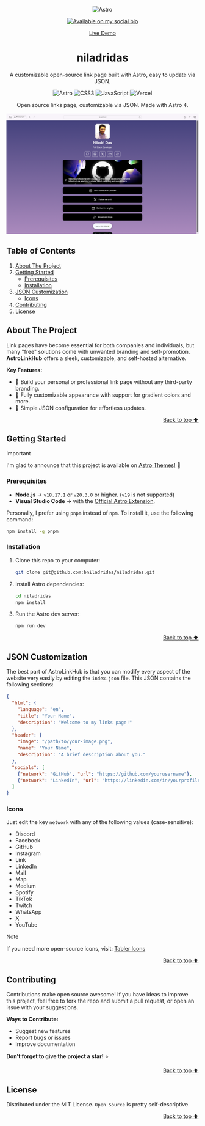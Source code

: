 <a id="readme-top"></a>

<div align="center">

![Astro](https://astro.build/assets/press/astro-icon-light-gradient.svg)

[![Available on my social bio](https://img.shields.io/badge/Available%20on%20my-Social%20Bio-purple?style=for-the-badge&logo=x&logoColor=white)](https://x.com/bniladridas)

<p><a href="https://niladridas.vercel.app">Live Demo</a></p>
</div>

<h1 align="center">niladridas</h1>

<p align="center">
  A customizable open-source link page built with Astro, easy to update via JSON.
</p>

<div align="center">

![Astro](https://img.shields.io/badge/Astro-0C1222?style=for-the-badge&logo=astro&logoColor=FDFDFE)
![CSS3](https://img.shields.io/badge/CSS3-1572B6?style=for-the-badge&logo=css3&logoColor=white)
![JavaScript](https://img.shields.io/badge/JavaScript-323330?style=for-the-badge&logo=javascript&logoColor=F7DF1E)
![Vercel](https://img.shields.io/badge/Vercel-000000?style=for-the-badge&logo=vercel&logoColor=white)

Open source links page, customizable via JSON. Made with Astro 4.

</div>

![Preview Image](/public/fullpage.png)

## Table of Contents

1. [About The Project](#about-the-project)
2. [Getting Started](#getting-started)
   - [Prerequisites](#prerequisites)
   - [Installation](#installation)
3. [JSON Customization](#json-customization)
   - [Icons](#icons)
4. [Contributing](#contributing)
5. [License](#license)

## About The Project

Link pages have become essential for both companies and individuals, but many "free" solutions come with unwanted branding and self-promotion. **AstroLinkHub** offers a sleek, customizable, and self-hosted alternative.

**Key Features:**
- 🚀 Build your personal or professional link page without any third-party branding.
- 🎨 Fully customizable appearance with support for gradient colors and more.
- 🔄 Simple JSON configuration for effortless updates.

<p align="right"><a href="#readme-top">Back to top ⬆️</a></p>

## Getting Started

> [!IMPORTANT]
> I'm glad to announce that this project is available on [Astro Themes!](https://astro.build/themes/details/astrolinkhub/) 🚀

### Prerequisites

- **Node.js** -> `v18.17.1` or `v20.3.0` or higher. (`v19` is not supported)
- **Visual Studio Code** -> with the [Official Astro Extension](https://marketplace.visualstudio.com/items?itemName=astro-build.astro-vscode).

Personally, I prefer using `pnpm` instead of `npm`. To install it, use the following command:

```bash
npm install -g pnpm
```

### Installation

1. Clone this repo to your computer:
   ```bash
   git clone git@github.com:bniladridas/niladridas.git
   ```
2. Install Astro dependencies:
   ```bash
   cd niladridas
   npm install
   ```
3. Run the Astro dev server:
   ```bash
   npm run dev
   ```

<p align="right"><a href="#readme-top">Back to top ⬆️</a></p>

## JSON Customization

The best part of AstroLinkHub is that you can modify every aspect of the website very easily by editing the `index.json` file. This JSON contains the following sections:

```json
{
  "html": {
    "language": "en",
    "title": "Your Name",
    "description": "Welcome to my links page!"
  },
  "header": {
    "image": "/path/to/your-image.png",
    "name": "Your Name",
    "description": "A brief description about you."
  },
  "socials": [
    {"network": "GitHub", "url": "https://github.com/yourusername"},
    {"network": "LinkedIn", "url": "https://linkedin.com/in/yourprofile"}
  ]
}
```

### Icons

Just edit the key `network` with any of the following values (case-sensitive):

- Discord
- Facebook
- GitHub
- Instagram
- Link
- LinkedIn
- Mail
- Map
- Medium
- Spotify
- TikTok
- Twitch
- WhatsApp
- X
- YouTube

> [!NOTE]
> If you need more open-source icons, visit: [Tabler Icons](https://tabler.io/icons)

<p align="right"><a href="#readme-top">Back to top ⬆️</a></p>

## Contributing

Contributions make open source awesome! If you have ideas to improve this project, feel free to fork the repo and submit a pull request, or open an issue with your suggestions.

**Ways to Contribute:**
- Suggest new features
- Report bugs or issues
- Improve documentation

**Don't forget to give the project a star!** ⭐

<p align="right"><a href="#readme-top">Back to top ⬆️</a></p>

## License

Distributed under the MIT License. `Open Source` is pretty self-descriptive.

<p align="right"><a href="#readme-top">Back to top ⬆️</a></p>